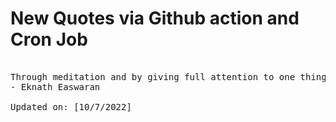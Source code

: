 # New Quotes via Github action and Cron Job

<pre>
<!-- #quote -->
Through meditation and by giving full attention to one thing at a time, we can learn to direct attention where we choose.
- Eknath Easwaran

Updated on: [10/7/2022]
<!-- #quoteEnd -->
</pre>
